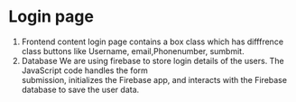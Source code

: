 # Login page
1. Frontend content
   login page contains a box class which has difffrence class buttons like Username, email,Phonenumber, sumbmit.
2. Database
   We are using firebase to store login details of the users. The JavaScript code handles the form <br/>
   submission, initializes the Firebase app, and interacts with the Firebase database to save the user data.

